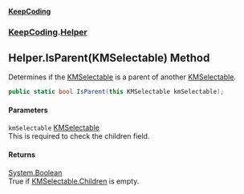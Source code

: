 #### [KeepCoding](index.md 'index')
### [KeepCoding](KeepCoding.md 'KeepCoding').[Helper](Helper.md 'KeepCoding.Helper')
## Helper.IsParent(KMSelectable) Method
Determines if the [KMSelectable](https://docs.microsoft.com/en-us/dotnet/api/KMSelectable 'KMSelectable') is a parent of another [KMSelectable](https://docs.microsoft.com/en-us/dotnet/api/KMSelectable 'KMSelectable').  
```csharp
public static bool IsParent(this KMSelectable kmSelectable);
```
#### Parameters
<a name='KeepCoding.Helper.IsParent(KMSelectable).kmSelectable'></a>
`kmSelectable` [KMSelectable](https://docs.microsoft.com/en-us/dotnet/api/KMSelectable 'KMSelectable')  
This is required to check the children field.
  
#### Returns
[System.Boolean](https://docs.microsoft.com/en-us/dotnet/api/System.Boolean 'System.Boolean')  
True if [KMSelectable.Children](https://docs.microsoft.com/en-us/dotnet/api/KMSelectable.Children 'KMSelectable.Children') is empty.
